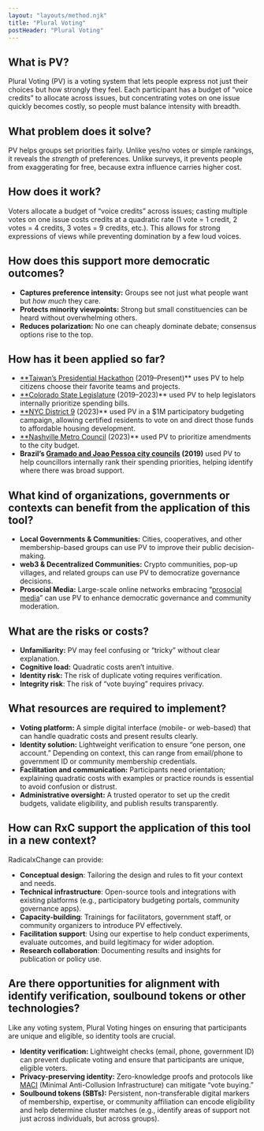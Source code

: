 ```yaml
---
layout: "layouts/method.njk"
title: "Plural Voting"
postHeader: "Plural Voting"
---
```


## What is PV?

Plural Voting (PV) is a voting system that lets people express not just their choices but how strongly they feel. Each participant has a budget of “voice credits” to allocate across issues, but concentrating votes on one issue quickly becomes costly, so people must balance intensity with breadth.

## What problem does it solve?

PV helps groups set priorities fairly. Unlike yes/no votes or simple rankings, it reveals the *strength* of preferences. Unlike surveys, it prevents people from exaggerating for free, because extra influence carries higher cost.

## How does it work?

Voters allocate a budget of “voice credits” across issues; casting multiple votes on one issue costs credits at a quadratic rate (1 vote = 1 credit, 2 votes = 4 credits, 3 votes = 9 credits, etc.). This allows for strong expressions of views while preventing domination by a few loud voices. 

## How does this support more democratic outcomes?

- **Captures preference intensity:** Groups see not just what people want but *how much* they care.
- **Protects minority viewpoints:** Strong but small constituencies can be heard without overwhelming others.
- **Reduces polarization:** No one can cheaply dominate debate; consensus options rise to the top.

## How has it been applied so far?

- [**Taiwan’s Presidential Hackathon](https://presidential-hackathon.taiwan.gov.tw/en/international-track/) (2019–Present)** uses PV to help citizens choose their favorite teams and projects.
- [**Colorado State Legislature](https://www.wired.com/story/colorado-quadratic-voting-experiment/) (2019–2023)** used PV to help legislators internally prioritize spending bills.
- [**NYC District 9](https://www.radicalxchange.org/wiki/nyc-qv/) (2023)** used PV in a $1M participatory budgeting campaign, allowing certified residents to vote on and direct those funds to affordable housing development.
- [**Nashville Metro Council](https://www.rockefellerfoundation.org/grantee-impact-stories/an-unusual-partnership-advances-a-more-democratic-way-to-vote/) (2023)** used PV to prioritize amendments to the city budget.
- **Brazil’s [Gramado and Joao Pessoa city councils](https://www.economist.com/christmas-specials/2021/12/18/the-mathematical-method-that-could-offer-a-fairer-way-to-vote) (2019)** used PV to help councillors internally rank their spending priorities, helping identify where there was broad support.

## What kind of organizations, governments or contexts can benefit from the application of this tool?

- **Local Governments & Communities:** Cities, cooperatives, and other membership-based groups can use PV to improve their public decision-making.
- **web3 & Decentralized Communities:** Crypto communities, pop-up villages, and related groups can use PV to democratize governance decisions.
- **Prosocial Media:** Large-scale online networks embracing “[prosocial media](https://www.noemamag.com/building-a-prosocial-media-ecosystem/)” can use PV to enhance democratic governance and community moderation.

## What are the risks or costs?

- **Unfamiliarity:** PV may feel confusing or “tricky” without clear explanation.
- **Cognitive load:** Quadratic costs aren’t intuitive.
- **Identity risk:** The risk of duplicate voting requires verification.
- **Integrity risk**: The risk of “vote buying” requires privacy.

## What resources are required to implement?

- **Voting platform:** A simple digital interface (mobile- or web-based) that can handle quadratic costs and present results clearly.
- **Identity solution:** Lightweight verification to ensure “one person, one account.” Depending on context, this can range from email/phone to government ID or community membership credentials.
- **Facilitation and communication:** Participants need orientation; explaining quadratic costs with examples or practice rounds is essential to avoid confusion or distrust.
- **Administrative oversight:** A trusted operator to set up the credit budgets, validate eligibility, and publish results transparently.

## How can RxC support the application of this tool in a new context?

RadicalxChange can provide:

- **Conceptual design**: Tailoring the design and rules to fit your context and needs.
- **Technical infrastructure**: Open-source tools and integrations with existing platforms (e.g., participatory budgeting portals, community governance apps).
- **Capacity-building**: Trainings for facilitators, government staff, or community organizers to introduce PV effectively.
- **Facilitation support**: Using our expertise to help conduct experiments, evaluate outcomes, and build legitimacy for wider adoption.
- **Research collaboration**: Documenting results and insights for publication or policy use.

## Are there opportunities for alignment with identify verification, soulbound tokens or other technologies?

Like any voting system, Plural Voting hinges on ensuring that participants are unique and eligible, so identity tools are crucial.

- **Identity verification:** Lightweight checks (email, phone, government ID) can prevent duplicate voting and ensure that participants are unique, eligible voters.
- **Privacy-preserving identity:** Zero-knowledge proofs and protocols like [MACI](https://maci.pse.dev/) (Minimal Anti-Collusion Infrastructure) can mitigate “vote buying.”
- **Soulbound tokens (SBTs):** Persistent, non-transferable digital markers of membership, expertise, or community affiliation can encode eligibility and help determine cluster matches (e.g., identify areas of support not just across individuals, but across groups).